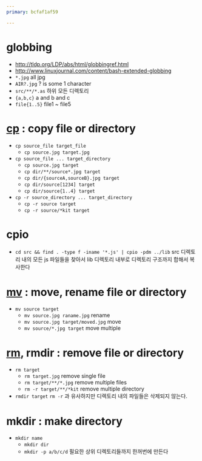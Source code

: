 ```yaml
---
primary: bcfaf1af59

---
```


# globbing

- <http://tldp.org/LDP/abs/html/globbingref.html>
- <http://www.linuxjournal.com/content/bash-extended-globbing>
- `*.jpg` all jpg
- `AIR?.jpg` ? is some 1 character
- `src/**/*.as` 하위 모든 디렉토리
- `{a,b,c}` a and b and c
- `file{1..5}` file1 ~ file5


# [cp] : copy file or directory

- `cp source_file target_file`
	- `cp source.jpg target.jpg`
- `cp source_file ... target_directory`
	- `cp source.jpg target`
	- `cp dir/**/source*.jpg target`
	- `cp dir/{sourceA,sourceB}.jpg target`
	- `cp dir/source[1234] target`
	- `cp dir/source{1..4} target`
- `cp -r source_directory ... target_directory`
	- `cp -r source target`
	- `cp -r source/*kit target`
	
# cpio

- `cd src && find . -type f -iname '*.js' | cpio -pdm ../lib` src 디렉토리 내의 모든 js 파일들을 찾아서 lib 디렉토리 내부로 디렉토리 구조까지 합해서 복사한다
	
# [mv] : move, rename file or directory

- `mv source target`
	- `mv source.jpg raname.jpg` rename
	- `mv source.jpg target/moved.jpg` move
	- `mv source/*.jpg target` move multiple

# [rm], rmdir : remove file or directory

- `rm target`
	- `rm target.jpg` remove single file
	- `rm target/**/*.jpg` remove multiple files
	- `rm -r target/**/*kit` remove multiple directory
- `rmdir target` `rm -r` 과 유사하지만 디렉토리 내의 파일들은 삭제되지 않는다.
	
# mkdir : make directory

- `mkdir name`
	- `mkdir dir`
	- `mkdir -p a/b/c/d` 필요한 상위 디렉토리들까지 한꺼번에 만든다 
	

	
	
[cp]: http://ko.wikipedia.org/wiki/Cp_(%EC%9C%A0%EB%8B%89%EC%8A%A4)
[mv]: http://ko.wikipedia.org/wiki/Mv
[rm]: http://ko.wikipedia.org/wiki/Rm_(%EC%9C%A0%EB%8B%89%EC%8A%A4)